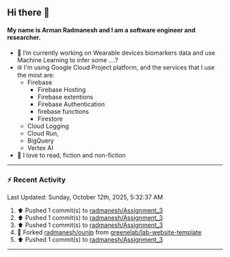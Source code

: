 ## Hi there 👋

#### My name is Arman Radmanesh and I am a software engineer and researcher.

- 🔭 I’m currently working on Wearable devices biomarkers data and use Machine Learning to infer some ....?
- 🌐 I'm using Google Cloud Project platform, and the services that I use the most are:
  - Firebase
     - Firebase Hosting
     - Firebase extentions 
     - Firebase Authentication
     - firebase functions
     - Firestore
  - Cloud Logging
  - Cloud Run,
  - BigQuery
  - Vertex AI
- 📖 I love to read, fiction and non-fiction

---

### :zap: Recent Activity

<!--START_SECTION:activity-->
<!--END_SECTION:activity-->

<!--RECENT_ACTIVITY:last_update-->
Last Updated: Sunday, October 12th, 2025, 5:32:37 AM
<!--RECENT_ACTIVITY:last_update_end-->

<!--RECENT_ACTIVITY:start-->
1. ⬆️ Pushed 1 commit(s) to [radmanesh/Assignment_3](https://github.com/radmanesh/Assignment_3)
2. ⬆️ Pushed 1 commit(s) to [radmanesh/Assignment_3](https://github.com/radmanesh/Assignment_3)
3. ⬆️ Pushed 1 commit(s) to [radmanesh/Assignment_3](https://github.com/radmanesh/Assignment_3)
4. 🔱 Forked [radmanesh/ounlp](https://github.com/radmanesh/ounlp) from [greenelab/lab-website-template](https://github.com/greenelab/lab-website-template)
5. ⬆️ Pushed 1 commit(s) to [radmanesh/Assignment_3](https://github.com/radmanesh/Assignment_3)
<!--RECENT_ACTIVITY:end-->

---

<!--
**radmanesh/radmanesh** is a ✨ _special_ ✨ repository because its `README.md` (this file) appears on your GitHub profile.

Here are some ideas to get you started:

- 🔭 I’m currently working on ...
- 🌱 I’m currently learning ...
- 👯 I’m looking to collaborate on ...
- 🤔 I’m looking for help with ...
- 💬 Ask me about ...
- 📫 How to reach me: ...
- 😄 Pronouns: ...
- ⚡ Fun fact: ...
-->
